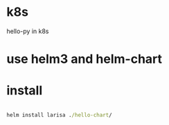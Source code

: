 # k8s
hello-py in k8s

# use helm3  and helm-chart


# install

```cmd

helm install larisa ./hello-chart/

```
